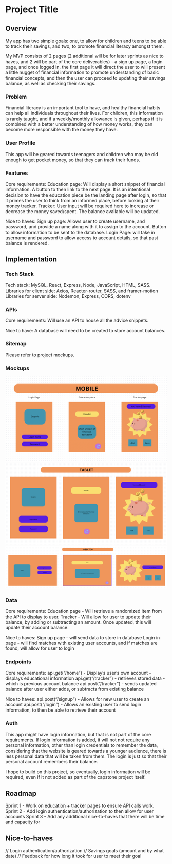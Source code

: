 # Project Title

## Overview

My app has two simple goals: one, to allow for children and teens to be able to track their savings, and two, to promote financial literacy amongst them. 

My MVP consists of 2 pages (2 additional will be for later sprints as nice to haves, and 2 will be part of the core deliverables) - a sign up page, a login page, and once logged in, the first page it will direct the user to will present a little nugget of financial information to promote understanding of basic financial concepts, and then the user can proceed to updating their savings balance, as well as checking their savings. 

### Problem

Financial literacy is an important tool to have, and healthy financial habits can help all individuals throughout their lives. 
For children, this information is rarely taught, and if a weekly/monthly allowance is given, perhaps if it is combined with a better understanding of how money works, they can become more responsible with the money they have. 


### User Profile

This app will be geared towards teenagers and children who may be old enough to get pocket money, so that they can track their funds. 

### Features

Core requirements: 
Education page: Will display a short snippet of financial information. A button to then link to the next page. It is an intentional decision to have the education piece be the landing page after login, so that it primes the user to think from an informed place, before looking at their money tracker. 
Tracker: User input will be required here to increase or decrease the money saved/spent. The balance available will be updated.

Nice to haves:
Sign up page: Allows user to create username, and password, and provide a name along with it to assign to the account. Button to allow information to be sent to the database. 
Login Page: will take in username and password to allow access to account details, so that past balance is rendered. 



## Implementation

### Tech Stack

Tech stack: MySQL, React, Express, Node, JavaScript, HTML, SASS. 
Libraries for client side: Axios, Reacter-router, SASS, and framer-motion
Libraries for server side: Nodemon, Express, CORS, dotenv

### APIs

Core requirements:
Will use an API to house all the advice snippets. 

Nice to have:
A database will need to be created to store account balances. 

### Sitemap

Please refer to project mockups.

### Mockups

![Mobile view](./mockups/MobileView.png)
![Tablet view](./mockups/TabletView.png)
![Desktop view](./mockups/DesktopView.png)

### Data

Core requirements:
Education page - Will retrieve a randomized item from the API to display to user. 
Tracker - Will allow for user to update their balance, by adding or subtracting an amount. Once updated, this will update their account balance.

Nice to haves:
Sign up page - will send data to store in database
Login in page - will find matches with existing user accounts, and if matches are found, will allow for user to login 


### Endpoints

Core requirements:
api.get(“/home”) - Display’s user’s own account - displays educational information
api.get(“/tracker”) - retrieves stored data - which is previous account balance
api.post(“/tracker”) - sends updated balance after user either adds, or subtracts from existing balance

Nice to haves:
api.post(“/signup”) - Allows for new user to create an account
api.post(“/login”) - Allows an existing user to send login information, to then be able to retrieve their account

### Auth

This app might have login information, but that is not part of the core requirements. If login information is added, it will not not require any personal information, other than login credentials to remember the data, considering that the website is geared towards a younger audience, there is less personal data that will be taken from them. The login is just so that their personal account remembers their balance. 

I hope to build on this project, so eventually, login information will be required, even if it not added as part of the capstone project itself. 


## Roadmap

Sprint 1 - Work on education + tracker pages to ensure API calls work.  Sprint 2 - Add login authentication/authorization to then allow for user accounts 
Sprint 3 - Add any additional nice-to-haves that there will be time and capacity for

## Nice-to-haves

// Login authentication/authorization
// Savings goals (amount and by what date)
// Feedback for how long it took for user to meet their goal